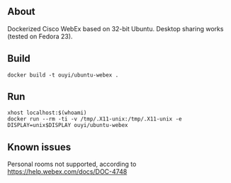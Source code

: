 ## About

Dockerized Cisco WebEx based on 32-bit Ubuntu. Desktop sharing works (tested on Fedora 23).

## Build

	docker build -t ouyi/ubuntu-webex .

## Run

	xhost localhost:$(whoami)
	docker run --rm -ti -v /tmp/.X11-unix:/tmp/.X11-unix -e DISPLAY=unix$DISPLAY ouyi/ubuntu-webex

## Known issues

Personal rooms not supported, according to https://help.webex.com/docs/DOC-4748
